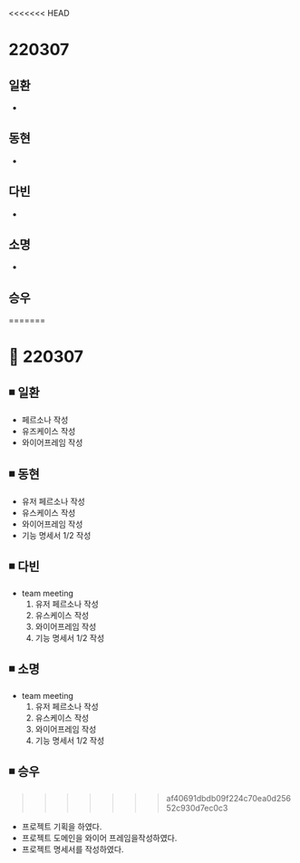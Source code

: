 <<<<<<< HEAD
# 220307

## 일환

- 



## 동현

- 



## 다빈

- 



## 소명

- 



## 승우
=======
# 📌 220307

## ◾ 일환

- 페르소나 작성
- 유즈케이스 작성
- 와이어프레임 작성

## ◾ 동현

- 유저 페르소나 작성
- 유스케이스 작성
- 와이어프레임 작성
- 기능 명세서 1/2 작성

## ◾ 다빈

- team meeting
  1. 유저 페르소나 작성
  2. 유스케이스 작성
  3. 와이어프레임 작성
  4. 기능 명세서 1/2 작성

## ◾ 소명

- team meeting
  1. 유저 페르소나 작성
  2. 유스케이스 작성
  3. 와이어프레임 작성
  4. 기능 명세서 1/2 작성

## ◾ 승우
>>>>>>> af40691dbdb09f224c70ea0d25652c930d7ec0c3

- 프로젝트 기획을 하였다.
- 프로젝트 도메인을 와이어 프레임을작성하였다.
- 프로젝트 명세서를 작성하였다.

